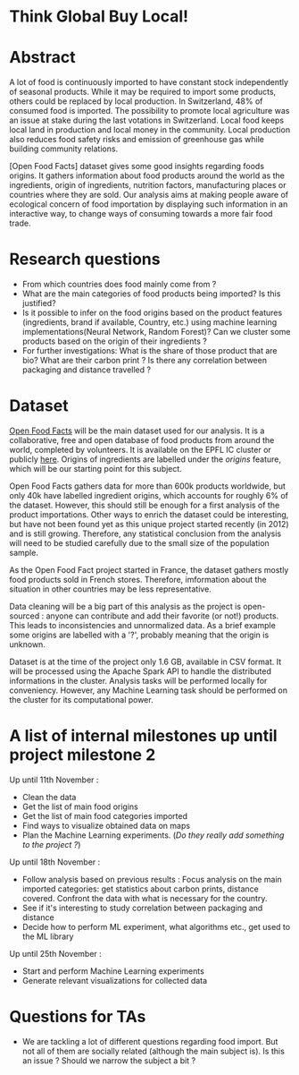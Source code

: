 # Think Global Buy Local!  

# Abstract
 A lot of food is continuously imported to have constant stock independently of seasonal products. While it may be required to import some products, others could be replaced by local production. In Switzerland, 48% of consumed food is imported. The possibility to promote local agriculture was an issue at stake during the last votations in Switzerland. Local food keeps local land in production and local money in the community. Local production also reduces food safety risks and emission of greenhouse gas while building community relations. 
 
[Open Food Facts] dataset gives some good insights regarding foods origins. It gathers information about food products around the world as the ingredients, origin of ingredients, nutrition factors, manufacturing places or countries where they are sold.
Our analysis aims at making people aware of ecological concern of food importation by displaying such information in an interactive way, to change ways of consuming towards a more fair food trade.

# Research questions
- From which countries does food mainly come from ? 
- What are the main categories of food products being imported? Is this justified?
- Is it possible to infer on the food origins based on the product features (ingredients, brand if available, Country, etc.) using machine learning implementations(Neural Network, Random Forest)? Can we cluster some products based on the origin of their ingredients ?
- For further investigations: What is the share of those product that are bio? What are their carbon print ? Is there any correlation between packaging and distance travelled ?

# Dataset

[Open Food Facts](https://world.openfoodfacts.org/) will be the main dataset used for our analysis. It is a collaborative, free and open database of food products from around the world, completed by volunteers. It is available on the EPFL IC cluster or publicly [here](https://world.openfoodfacts.org/data). Origins of ingredients are labelled under the *origins* feature, which will be our starting point for this subject.

Open Food Facts gathers data for more than 600k products worldwide, but only 40k have labelled ingredient origins, which accounts for roughly 6% of the dataset. However, this should still be enough for a first analysis of the product importations. Other ways to enrich the dataset could be interesting, but have not been found yet as this unique project started recently (in 2012) and is still growing. Therefore, any statistical conclusion from the analysis will need to be studied carefully due to the small size of the population sample.

As the Open Food Fact project started in France, the dataset gathers mostly food products sold in French stores. Therefore, imformation about the situation in other countries may be less representative. 

Data cleaning will be a big part of this analysis as the project is open-sourced : anyone can contribute and add their favorite (or not!) products. This leads to inconsistencies and unnormalized data. As a brief example some origins are labelled with a '?', probably meaning that the origin is unknown.

Dataset is at the time of the project only 1.6 GB, available in CSV format. It will be processed using the Apache Spark API to handle the distributed informations in the cluster. Analysis tasks will be performed locally for conveniency. However, any Machine Learning task should be performed on the cluster for its computational power.

# A list of internal milestones up until project milestone 2
Up until 11th November :
- Clean the data
- Get the list of main food origins
- Get the list of main food categories imported
- Find ways to visualize obtained data on maps
- Plan the Machine Learning experiments. (*Do they really add something to the project ?*)

Up until 18th November :
- Follow analysis based on previous results : Focus analysis on the main imported categories: get statistics about carbon prints, distance covered. Confront the data with what is necessary for the country.
- See if it's interesting to study correlation between packaging and distance
- Decide how to perform ML experiment, what algorithms etc., get used to the ML library

Up until 25th November :
- Start and perform Machine Learning experiments
- Generate relevant visualizations for collected data

# Questions for TAs
- We are tackling a lot of different questions regarding food import. But not all of them are socially related (although the main subject is). Is this an issue ? Should we narrow the subject a bit ? 

